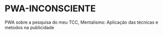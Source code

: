 # PWA-INCONSCIENTE
PWA sobre a pesquisa do meu TCC, Mentalismo: Aplicação das técnicas e metodos na publicidade
